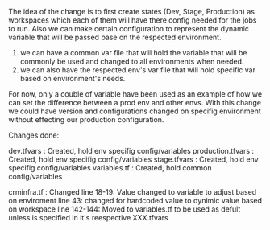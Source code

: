The idea of the change is to first create states (Dev, Stage, Production) as workspaces which each of them will have there config needed for the jobs to run. 
Also we can make certain configuration to represent the dynamic variable that will be passed base on the respected environment.

1. we can have a common var file that will hold the variable that will be commonly be used and changed to all environments when needed.
2. we can also have the respected env's var file that will hold specific var based on environment's needs.

For now, only a couble of variable have been used as an example of how we can set the difference between a prod env and other envs. 
With this change we could have version and configurations changed on specifig environment without effecting our production configuration.


Changes done:

dev.tfvars : Created, hold env specifig config/variables
production.tfvars : Created, hold env specifig config/variables
stage.tfvars : Created, hold env specifig config/variables
variables.tf : Created, hold common config/variables

crminfra.tf : Changed 
line 18-19: Value changed to variable to adjust based on enviroment
line 43: changed for hardcoded value to dynimic value based on workspace
line 142-144: Moved to variables.tf to be used as defult unless is specified in it's reespective XXX.tfvars
